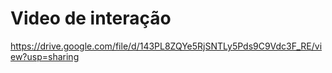 # Video de interação

https://drive.google.com/file/d/143PL8ZQYe5RjSNTLy5Pds9C9Vdc3F_RE/view?usp=sharing
